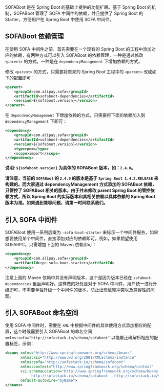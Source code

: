 SOFABoot 是在 Spring Boot 的基础上提供的功能扩展。基于 Spring Boot 的机制，SOFABoot 管理了 SOFA 中间件的依赖，并且提供了 Spring Boot 的 Starter，方便用户在 Spring Boot 中使用 SOFA 中间件。

## SOFABoot 依赖管理

在使用 SOFA 中间件之前，首先需要在一个现有的 Spring Boot 的工程中添加对应的依赖，有两种方式可以引入 SOFABoot 的依赖管理，一种是通过修改 `<parent>` 的方式，一种是在 `dependencyManagement` 下增加依赖的方式。

修改 `<parent>` 的方式，只需要将原来的 Spring Boot 工程中的 `<parent>` 改成如下的配置即可：

```xml
<parent>
    <groupId>com.alipay.sofa</groupId>
    <artifactId>sofaboot-dependencies</artifactId>
    <version>${sofaboot.version}</version>
</parent>
```

在 `dependencyManagement` 下增加依赖的方式，只需要将下面的依赖加入到 `dependencyManagement` 下即可：

```xml
<dependency>
    <groupId>com.alipay.sofa</groupId>
    <artifactId>sofaboot-dependencies</artifactId>
    <version>${sofaboot.version}</version>
    <type>pom</type>
    <scope>import</scope>
</dependency>
```

**说明: `${sofaboot.version}` 为具体的 SOFABoot 版本，如：`2.4.0`。**

**请注意，当前的 `SOFABoot` 的 `2.4.0` 的版本是基于 `Spring Boot 1.4.2.RELEASE` 来构建的。而大家通过 dependencyManagement 方式添加的 SOFABoot 依赖，只管控了 SOFABoot 相关的版本，由于并未修改 parent Spring Boot 的管控依赖方式，所以 Spring Boot 的实际版本和其相关依赖以具体依赖的 Spring Boot 版本为准。如果遇到兼容问题，请第一时间联系我们。**


## 引入 SOFA 中间件

SOFABoot 使用一系列后缀为 `-sofa-boot-starter` 来标示一个中间件服务，如果想要使用某个中间件，直接添加对应的依赖即可。例如，如果期望使用 SOFARPC，只需增加下面的 Maven 依赖即可：

```xml
<dependency>
    <groupId>com.alipay.sofa</groupId>
    <artifactId>rpc-sofa-boot-starter</artifactId>
</dependency>
```

注意上面的 Maven 依赖中并没有声明版本，这个是因为版本已经在 `sofaboot-dependencies` 里面声明好。这样做的好处是对于 SOFA 中间件，用户统一进行升级即可，不需要单独升级一个中间件的版本，防止出现依赖冲突以及兼容性的问题。

## 引入 SOFABoot 命名空间

使用 SOFA 中间件时，需要在 `XML` 中根据中间件的具体使用方式添加相应的配置，这个时候需要引入 SOFABoot 的命名空间 `xmlns:sofa="http://sofastack.io/schema/sofaboot"` 以能够正确解析相应的配置标签，示例：

```xml
<beans xmlns="http://www.springframework.org/schema/beans"
       xmlns:xsi="http://www.w3.org/2001/XMLSchema-instance"
       xmlns:sofa="http://sofastack.io/schema/sofaboot"
       xmlns:context="http://www.springframework.org/schema/context"
       xsi:schemaLocation="http://www.springframework.org/schema/beans http://www.springframework.org/schema/beans/spring-beans.xsd
            http://sofastack.io/schema/sofaboot   http://sofastack.io/schema/sofaboot.xsd"
       default-autowire="byName">
</beans>
```
